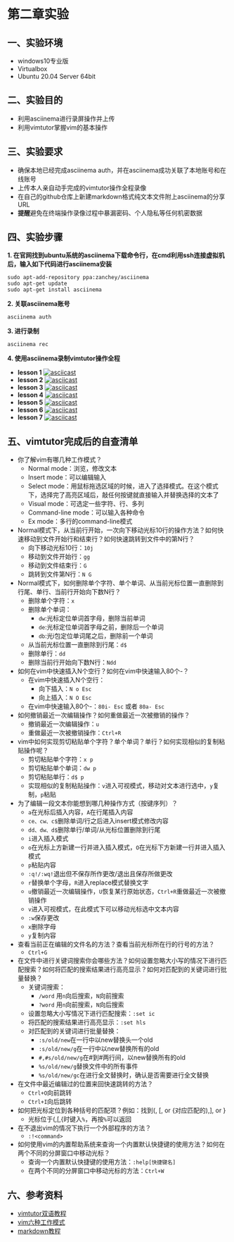 # 第二章实验
## **一、实验环境**
- windows10专业版
- Virtualbox
- Ubuntu 20.04 Server 64bit
## **二、实验目的**
- 利用asciinema进行录屏操作并上传
- 利用vimtutor掌握vim的基本操作
## **三、实验要求**
- 确保本地已经完成asciinema auth，并在asciinema成功关联了本地账号和在线账号
- 上传本人亲自动手完成的vimtutor操作全程录像
- 在自己的github仓库上新建markdown格式纯文本文件附上asciinema的分享URL
- **提醒**避免在终端操作录像过程中暴漏密码、个人隐私等任何机密数据
## **四、实验步骤**
**1. 在官网找到ubuntu系统的asciinema下载命令行，在cmd利用ssh连接虚拟机后，输入如下代码进行asciinema安装**
```
sudo apt-add-repository ppa:zanchey/asciinema
sudo apt-get update
sudo apt-get install asciinema
```
**2. 关联asciinema账号**
```
asciinema auth
```
**3. 进行录制**
```
asciinema rec
```
**4. 使用asciinema录制vimtutor操作全程**
- **lesson 1**
[![asciicast](https://asciinema.org/a/sb9tHxLvvJVmUFJBWp7ekJkPM.svg)](https://asciinema.org/a/sb9tHxLvvJVmUFJBWp7ekJkPM)
- **lesson 2**
[![asciicast](https://asciinema.org/a/LqWVu6in5PWKrBukKFDizyePG.svg)](https://asciinema.org/a/LqWVu6in5PWKrBukKFDizyePG)
- **lesson 3**
[![asciicast](https://asciinema.org/a/5CU4rDJI05OA2GUoq0nqq8UdQ.svg)](https://asciinema.org/a/5CU4rDJI05OA2GUoq0nqq8UdQ)
- **lesson 4**
[![asciicast](https://asciinema.org/a/zECGgNB6eGxdauwdPTHvIYAC4.svg)](https://asciinema.org/a/zECGgNB6eGxdauwdPTHvIYAC4)
- **lesson 5**
[![asciicast](https://asciinema.org/a/pY7zXagCslShW2mifPoDj1DZe.svg)](https://asciinema.org/a/pY7zXagCslShW2mifPoDj1DZe)
- **lesson 6**
[![asciicast](https://asciinema.org/a/KlXVbLL8y2R4e22D2mwPAtg6B.svg)](https://asciinema.org/a/KlXVbLL8y2R4e22D2mwPAtg6B)
- **lesson 7**
[![asciicast](https://asciinema.org/a/jZdFXTuDIsBBDZcgVRBu2zVPF.svg)](https://asciinema.org/a/jZdFXTuDIsBBDZcgVRBu2zVPF)
## **五、vimtutor完成后的自查清单**
- 你了解vim有哪几种工作模式？
    - Normal mode：浏览，修改文本
    - Insert mode：可以编辑输入
    - Select mode：用鼠标拖选区域的时候，进入了选择模式。在这个模式下，选择完了高亮区域后，敲任何按键就直接输入并替换选择的文本了
    - Visual mode：可选定一些字符、行、多列
    - Command-line mode：可以输入各种命令
    - Ex mode：多行的command-line模式
- Normal模式下，从当前行开始，一次向下移动光标10行的操作方法？如何快速移动到文件开始行和结束行？如何快速跳转到文件中的第N行？
    - 向下移动光标10行：``10j``
    - 移动到文件开始行：``gg``
    - 移动到文件结束行：``G``
    - 跳转到文件第N行：``N G``
- Normal模式下，如何删除单个字符、单个单词、从当前光标位置一直删除到行尾、单行、当前行开始向下数N行？
    - 删除单个字符：``x``
    - 删除单个单词：
        - ``dw``:光标定位单词首字母，删除当前单词
        - ``de``:光标定位单词首字母之前，删除后一个单词
        - ``db``:光i包定位单词尾之后，删除前一个单词
    - 从当前光标位置一直删除到行尾：``d$``
    - 删除单行：``dd``
    - 删除当前行开始向下数N行：``Ndd``
- 如何在vim中快速插入N个空行？如何在vim中快速输入80个-？
    - 在vim中快速插入N个空行：
        - 向下插入：``N o Esc``
        - 向上插入：``N O Esc``
    - 在vim中快速输入80个-：``80i- Esc`` 或者 ``80a- Esc``
- 如何撤销最近一次编辑操作？如何重做最近一次被撤销的操作？
    - 撤销最近一次编辑操作：``u``
    - 重做最近一次被撤销操作：``Ctrl+R``
- vim中如何实现剪切粘贴单个字符？单个单词？单行？如何实现相似的复制粘贴操作呢？
    - 剪切粘贴单个字符：``x p``
    - 剪切粘贴单个单词：``dw p``
    - 剪切粘贴单行：``d$ p``
    - 实现相似的复制粘贴操作：``v``进入可视模式，移动对文本进行选中，``y``复制，``p``粘贴
- 为了编辑一段文本你能想到哪几种操作方式（按键序列）？
    - ``a``在光标后插入内容，``A``在行尾插入内容
    - ``ce、cw、c$``删除单词/行之后进入insert模式修改内容
    - ``dd、dw、d$``删除单行/单词/从光标位置删除到行尾
    - ``i``进入插入模式
    - ``o``在光标上方新建一行并进入插入模式，``O``在光标下方新建一行并进入插入模式
    - ``p``粘贴内容
    - ``:q!/:wq!``退出但不保存所作更改/退出且保存所做更改
    - ``r``替换单个字母，``R``进入replace模式替换文字
    - ``u``撤销最近一次编辑操作，``U``恢复某行原始状态，``Ctrl+R``重做最近一次被撤销操作
    - ``v``进入可视模式，在此模式下可以移动光标选中文本内容
    - ``:w``保存更改
    - ``x``删除字母
    - ``y``复制内容
- 查看当前正在编辑的文件名的方法？查看当前光标所在行的行号的方法？
    - ``Ctrl+G``
- 在文件中进行关键词搜索你会哪些方法？如何设置忽略大小写的情况下进行匹配搜索？如何将匹配的搜索结果进行高亮显示？如何对匹配到的关键词进行批量替换？
    - 关键词搜索：
        - ``/word`` 用``n``向后搜索，``N``向前搜索
        - ``?word`` 用``n``向前搜索，``N``向后搜索
    - 设置忽略大小写情况下进行匹配搜索：``:set ic``
    - 将匹配的搜索结果进行高亮显示：``:set hls``
    - 对匹配到的关键词进行批量替换：
        - ``:s/old/new``在一行中以new替换头一个old
        - ``:s/old/new/g``在一行中以new替换所有的old
        - ``#,#s/old/new/g``在#到#两行间，以new替换所有的old
        - ``%s/old/new/g``替换文件中的所有事件
        - ``%s/old/new/gc``在进行全文替换时，确认是否需要进行全文替换
- 在文件中最近编辑过的位置来回快速跳转的方法？
    - ``Ctrl+O``向前跳转
    - ``Ctrl+I``向后跳转
- 如何把光标定位到各种括号的匹配项？例如：找到(, [, or {对应匹配的),], or }
    - 光标位于(,[,{时键入``%``，再按``%``可以返回
- 在不退出vim的情况下执行一个外部程序的方法？
    - ``:!<command>``
- 如何使用vim的内置帮助系统来查询一个内置默认快捷键的使用方法？如何在两个不同的分屏窗口中移动光标？
    - 查询一个内置默认快捷键的使用方法：``:help[快捷键名]``
    - 在两个不同的分屏窗口中移动光标的方法：``Ctrl+W``
## **六、参考资料**
- [vimtutor双语教程](https://blog.csdn.net/zhaoyu106/article/details/72896216)
- [vim六种工作模式](https://tieba.baidu.com/p/6071569672?red_tag=3175470467)
- [markdown教程](https://www.markdownguide.org/extended-syntax/#syntax-highlighting)